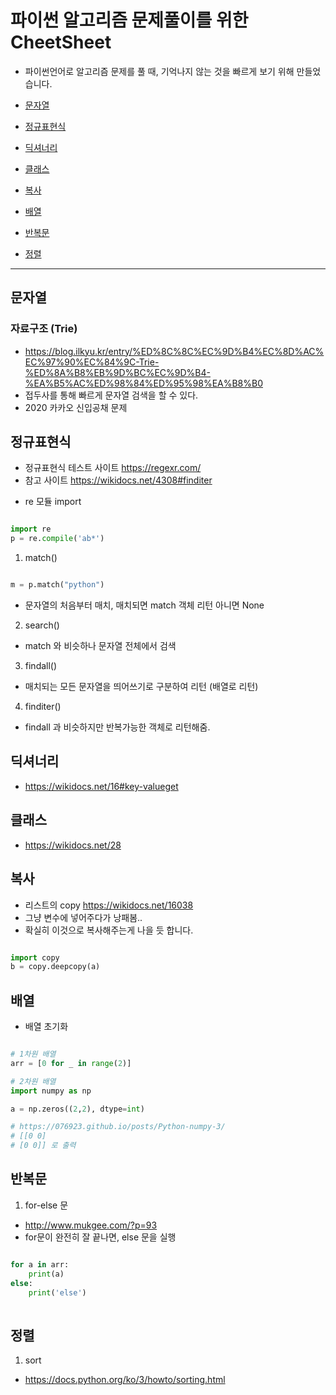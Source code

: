 # 파이썬 알고리즘 문제풀이를 위한 CheetSheet

- 파이썬언어로 알고리즘 문제를 풀 때, 기억나지 않는 것을 빠르게 보기 위해 만들었습니다.

- [문자열](#문자열)
- [정규표현식](#정규표현식)
- [딕셔너리](#딕셔너리)
- [클래스](#클래스)
- [복사](#복사)
- [배열](#배열)
- [반복문](#반복문)
- [정렬](#정렬)

---------------------------------------------------------


## 문자열

### 자료구조 (Trie)
- https://blog.ilkyu.kr/entry/%ED%8C%8C%EC%9D%B4%EC%8D%AC%EC%97%90%EC%84%9C-Trie-%ED%8A%B8%EB%9D%BC%EC%9D%B4-%EA%B5%AC%ED%98%84%ED%95%98%EA%B8%B0
- 접두사를 통해 빠르게 문자열 검색을 할 수 있다.
- 2020 카카오 신입공채 문제


## 정규표현식

- 정규표현식 테스트 사이트 https://regexr.com/
- 참고 사이트 https://wikidocs.net/4308#finditer


* re 모듈 import

```python

import re
p = re.compile('ab*')

```

1. match()

```python

m = p.match("python")

```
- 문자열의 처음부터 매치, 매치되면 match 객체 리턴 아니면 None

2. search()

- match 와 비슷하나 문자열 전체에서 검색

3. findall()

- 매치되는 모든 문자열을 띄어쓰기로 구분하여 리턴 (배열로 리턴)

4. finditer()

- findall 과 비슷하지만 반복가능한 객체로 리턴해줌.


## 딕셔너리

- https://wikidocs.net/16#key-valueget


## 클래스

- https://wikidocs.net/28

## 복사

- 리스트의 copy https://wikidocs.net/16038
- 그냥 변수에 넣어주다가 낭패봄..
- 확실히 이것으로 복사해주는게 나을 듯 합니다.

```python

import copy
b = copy.deepcopy(a)

```

## 배열

-  배열 초기화

```python

# 1차원 배열
arr = [0 for _ in range(2)]

# 2차원 배열
import numpy as np

a = np.zeros((2,2), dtype=int)

# https://076923.github.io/posts/Python-numpy-3/
# [[0 0]
# [0 0]] 로 출력

```


## 반복문

1. for-else 문
- http://www.mukgee.com/?p=93
- for문이 완전히 잘 끝나면, else 문을 실행

```python

for a in arr:
    print(a)
else:
    print('else')
    
```


## 정렬

1. sort
- https://docs.python.org/ko/3/howto/sorting.html
```python


```
